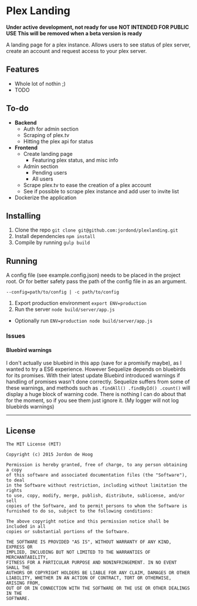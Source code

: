 # Plex Landing

**Under active development, not ready for use**
**NOT INTENDED FOR PUBLIC USE**
**This will be removed when a beta version is ready**

A landing page for a plex instance.  Allows users to see status of plex server, create an account and request access to your plex server.

## Features
- Whole lot of nothin ;) 
- TODO

## To-do
- **Backend**
  - Auth for admin section
  - Scraping of plex.tv
  - Hitting the plex api for status
- **Frontend**
  - Create landing page
    - Featuring plex status, and misc info
  - Admin section
    - Pending users
    - All users
  - Scrape plex.tv to ease the creation of a plex account
  - See if possible to scrape plex instance and add user to invite list
- Dockerize the application

## Installing

1. Clone the repo `git clone git@github.com:jordond/plexlanding.git`
2. Install dependencies `npm install`
3. Compile by running `gulp build`

## Running

A config file (see example.config.json) needs to be placed in the project root.  Or for better safety pass the path of the config file in as an argument.

`--config=path/to/config | -c path/to/config`

1. Export production environment `export ENV=production`
2. Run the server `node build/server/app.js`
  - Optionally run `ENV=production node build/server/app.js`

### Issues

#### Bluebird warnings
I don't actually use bluebird in this app (save for a promisify maybe), as I wanted to try a ES6 experience.  However Sequelize depends on bluebirds for its promises.  With their latest update Bluebird introduced warnings if handling of promises wasn't done correctly.  Sequelize suffers from some of these warnings, and methods such as `.findAll() .findById() .count()` will display a huge block of warning code.  There is nothing I can do about that for the moment, so if you see them just ignore it. (My logger will not log bluebirds warnings)

----

## License

```
The MIT License (MIT)

Copyright (c) 2015 Jordon de Hoog

Permission is hereby granted, free of charge, to any person obtaining a copy
of this software and associated documentation files (the "Software"), to deal
in the Software without restriction, including without limitation the rights
to use, copy, modify, merge, publish, distribute, sublicense, and/or sell
copies of the Software, and to permit persons to whom the Software is
furnished to do so, subject to the following conditions:

The above copyright notice and this permission notice shall be included in all
copies or substantial portions of the Software.

THE SOFTWARE IS PROVIDED "AS IS", WITHOUT WARRANTY OF ANY KIND, EXPRESS OR
IMPLIED, INCLUDING BUT NOT LIMITED TO THE WARRANTIES OF MERCHANTABILITY,
FITNESS FOR A PARTICULAR PURPOSE AND NONINFRINGEMENT. IN NO EVENT SHALL THE
AUTHORS OR COPYRIGHT HOLDERS BE LIABLE FOR ANY CLAIM, DAMAGES OR OTHER
LIABILITY, WHETHER IN AN ACTION OF CONTRACT, TORT OR OTHERWISE, ARISING FROM,
OUT OF OR IN CONNECTION WITH THE SOFTWARE OR THE USE OR OTHER DEALINGS IN THE
SOFTWARE.
```
